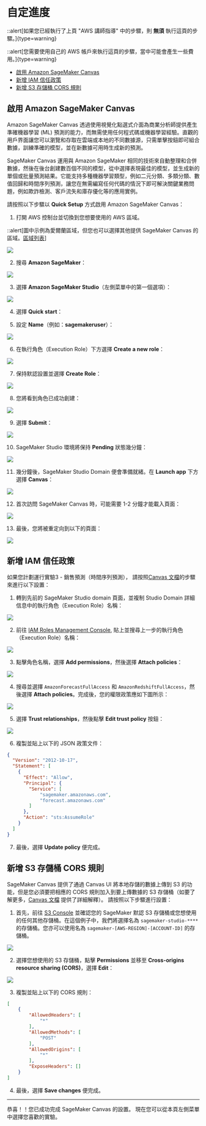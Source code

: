 # 自定進度

::alert[如果您已經執行了上頁 "AWS 講師指導" 中的步驟，則 **無須** 執行這頁的步驟。]{type=warning}

::alert[您需要使用自己的 AWS 帳戶來執行這頁的步驟，當中可能會產生一些費用。]{type=warning}


- [啟用 Amazon SageMaker Canvas](#amazon-sagemaker-canvas)
- [新增 IAM 信任政策](#iam)
- [新增 S3 存儲桶 CORS 規則](#s3-cors)


## 啟用 Amazon SageMaker Canvas

Amazon SageMaker Canvas 透過使用視覺化點選式介面為商業分析師提供產生準確機器學習 (ML) 預測的能力，而無需使用任何程式碼或機器學習經驗。直觀的用戶界面讓您可以瀏覽和存取在雲端或本地的不同數據源，只需單擊按鈕即可組合數據，訓練準確的模型，並在新數據可用時生成新的預測。

SageMaker Canvas 運用與 Amazon SageMaker 相同的技術來自動整理和合併數據，然後在後台創建數百個不同的模型，從中選擇表現最佳的模型，並生成新的單個或批量預測結果。它能支持多種機器學習類型，例如二元分類、多類分類、數值回歸和時間序列預測，讓您在無需編寫任何代碼的情況下即可解決關鍵業務問題，例如欺詐檢測、客戶流失和庫存優化等的應用實例。

請按照以下步驟以 **Quick Setup** 方式啟用 Amazon SageMaker Canvas：

1.  打開 AWS 控制台並切換到您想要使用的 AWS 區域。

::alert[圖中示例為愛爾蘭區域，但您也可以選擇其他提供 SageMaker Canvas 的區域。[區域列表](https://docs.aws.amazon.com/sagemaker/latest/dg/canvas.html)]

![](/static/prerequisites/image22.png)

2.  搜尋 **Amazon SageMaker**：

![](/static/prerequisites/image23.png)

3.  選擇 **Amazon SageMaker Studio**（左側菜單中的第一個選項）：

![](/static/prerequisites/image40.png)

4.  選擇 **Quick start**：

5.  設定 **Name**（例如：**sagemakeruser**）：

![](/static/prerequisites/image52.png)

6.  在執行角色（Execution Role）下方選擇 **Create a new role**：

![](/static/prerequisites/image53.png)

7. 保持默認設置並選擇 **Create Role**：

![](/static/prerequisites/image54.png)

8. 您將看到角色已成功創建：

![](/static/prerequisites/image55.png)

9. 選擇 **Submit**：

![](/static/prerequisites/image27.png)

10.	SageMaker Studio 環境將保持 **Pending** 狀態幾分鐘：

![](/static/prerequisites/image56.png)

11.	幾分鐘後，SageMaker Studio Domain 便會準備就緒。在 **Launch app** 下方選擇 **Canvas**：
 
![](/static/prerequisites/image57.png)

12.	首次訪問 SageMaker Canvas 時，可能需要 1-2 分鐘才能載入頁面：

![](/static/prerequisites/image30.png)

13.	最後，您將被重定向到以下的頁面：

![](/static/prerequisites/image31.png)

## 新增 IAM 信任政策

如果您計劃運行實驗3 - 銷售預測（時間序列預測）， 請按照[Canvas 文檔](https://docs.aws.amazon.com/sagemaker/latest/dg/canvas-set-up-forecast.html)的步驟來進行以下設置：

1. 轉到先前的 SageMaker Studio domain 頁面，並複制 Studio Domain 詳細信息中的執行角色（Execution Role）名稱：

![](/static/prerequisites/find-execution-role.png)

2. 前往 [IAM Roles Management Console](https://console.aws.amazon.com/iamv2/home?#/roles), 貼上並搜尋上一步的執行角色（Execution Role）名稱：

![](/static/prerequisites/find-execution-role.png)

3. 點擊角色名稱，選擇 **Add permissions**，然後選擇 **Attach policies**：

![](/static/prerequisites/attach-policies.png)

4. 搜尋並選擇 `AmazonForecastFullAccess` 和 `AmazonRedshiftFullAccess`，然後選擇 **Attach policies**。完成後，您的權限政策應如下圖所示：

![](/static/prerequisites/permission-set.png)

5. 選擇 **Trust relationships**，然後點擊 **Edit trust policy** 按鈕：

![](/static/prerequisites/edit-trust-policy.png)

6. 複製並貼上以下的 JSON 政策文件：

```json
{
  "Version": "2012-10-17",
  "Statement": [
    {
      "Effect": "Allow",
      "Principal": {
        "Service": [
            "sagemaker.amazonaws.com",
            "forecast.amazonaws.com"
        ]
      },
      "Action": "sts:AssumeRole"
    }
  ]
}
```

7. 最後，選擇 **Update policy** 便完成。 

## 新增 S3 存儲桶 CORS 規則

SageMaker Canvas 提供了通過 Canvas UI 將本地存儲的數據上傳到 S3 的功能，但是您必須要把相應的 CORS 規則加入到要上傳數據的 S3 存儲桶（如要了解更多，[Canvas 文檔](https://docs.aws.amazon.com/sagemaker/latest/dg/canvas-set-up-local-upload.html) 提供了詳細解釋）。 請按照以下步驟進行設置：

1. 首先，前往 [S3 Console](https://console.aws.amazon.com/s3/) 並確認您的 SageMaker 默認 S3 存儲桶或您想使用的任何其他存儲桶。在這個例子中，我們將選擇名為 `sagemaker-studio-****` 的存儲桶。您亦可以使用名為 `sagemaker-[AWS-REGION]-[ACCOUNT-ID]` 的存儲桶。

![](/static/prerequisites/sagemaker-studio-bucket.png)

2. 選擇您想使用的 S3 存儲桶，點擊 **Permissions** 並移至 **Cross-origins resource sharing (CORS)**，選擇 **Edit**：

![](/static/prerequisites/edit-cors.png)

3. 複製並貼上以下的 CORS 規則：

```json
[
    {
        "AllowedHeaders": [
            "*"
        ],
        "AllowedMethods": [
            "POST"
        ],
        "AllowedOrigins": [
            "*"
        ],
        "ExposeHeaders": []
    }
]
```

4. 最後，選擇 **Save changes** 便完成。 

-----

恭喜！！您已成功完成 SageMaker Canvas 的設置。 現在您可以從本頁左側菜單中選擇您喜歡的實驗。
